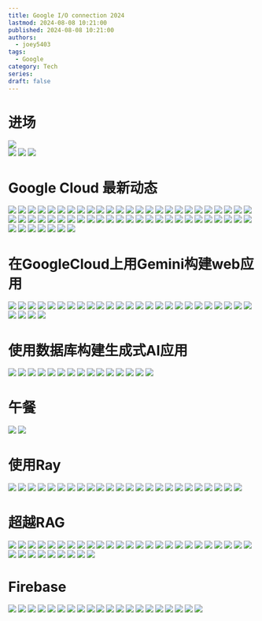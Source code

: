 ```yaml
---
title: Google I/O connection 2024
lastmod: 2024-08-08 10:21:00
published: 2024-08-08 10:21:00
authors:
  - joey5403
tags:
  - Google
category: Tech
series: 
draft: false
---
```

# 进场
![](https://img.joeyzheng.tech/IMG_20240808_085247.jpg)  
![](https://img.joeyzheng.tech/IMG_20240808_092020.jpg)
![](https://img.joeyzheng.tech/IMG_20240808_092349.jpg)
![](https://img.joeyzheng.tech/IMG_20240808_093605.jpg)
# Google Cloud 最新动态
![](https://img.joeyzheng.tech/IMG_20240808_100129.jpg)
![](https://img.joeyzheng.tech/IMG_20240808_100156.jpg)
![](https://img.joeyzheng.tech/IMG_20240808_100243.jpg)
![](https://img.joeyzheng.tech/IMG_20240808_100344.jpg)
![](https://img.joeyzheng.tech/IMG_20240808_100549.jpg)
![](https://img.joeyzheng.tech/IMG_20240808_100742.jpg)
![](https://img.joeyzheng.tech/IMG_20240808_100828.jpg)
![](https://img.joeyzheng.tech/IMG_20240808_100939.jpg)
![](https://img.joeyzheng.tech/IMG_20240808_101030.jpg)
![](https://img.joeyzheng.tech/IMG_20240808_101107.jpg)
![](https://img.joeyzheng.tech/IMG_20240808_101110.jpg)
![](https://img.joeyzheng.tech/IMG_20240808_101128.jpg)
![](https://img.joeyzheng.tech/IMG_20240808_101159.jpg)
![](https://img.joeyzheng.tech/IMG_20240808_101236.jpg)
![](https://img.joeyzheng.tech/IMG_20240808_101310.jpg)
![](https://img.joeyzheng.tech/IMG_20240808_101343.jpg)
![](https://img.joeyzheng.tech/IMG_20240808_101358.jpg)
![](https://img.joeyzheng.tech/IMG_20240808_101422.jpg)
![](https://img.joeyzheng.tech/IMG_20240808_101441.jpg)
![](https://img.joeyzheng.tech/IMG_20240808_101549.jpg)
![](https://img.joeyzheng.tech/IMG_20240808_101634.jpg)
![](https://img.joeyzheng.tech/IMG_20240808_101707.jpg)
![](https://img.joeyzheng.tech/IMG_20240808_101810.jpg)
![](https://img.joeyzheng.tech/IMG_20240808_102021.jpg)
![](https://img.joeyzheng.tech/IMG_20240808_102048.jpg)
![](https://img.joeyzheng.tech/IMG_20240808_102131.jpg)
![](https://img.joeyzheng.tech/IMG_20240808_102232.jpg)
![](https://img.joeyzheng.tech/IMG_20240808_102305.jpg)
![](https://img.joeyzheng.tech/IMG_20240808_102345.jpg)
![](https://img.joeyzheng.tech/IMG_20240808_102500.jpg)
![](https://img.joeyzheng.tech/IMG_20240808_102531.jpg)
![](https://img.joeyzheng.tech/IMG_20240808_102552.jpg)
![](https://img.joeyzheng.tech/IMG_20240808_102634.jpg)
![](https://img.joeyzheng.tech/IMG_20240808_102710.jpg)
![](https://img.joeyzheng.tech/IMG_20240808_102730.jpg)
![](https://img.joeyzheng.tech/IMG_20240808_102823.jpg)
![](https://img.joeyzheng.tech/IMG_20240808_102837.jpg)
![](https://img.joeyzheng.tech/IMG_20240808_102907.jpg)
![](https://img.joeyzheng.tech/IMG_20240808_103014.jpg)
![](https://img.joeyzheng.tech/IMG_20240808_103055.jpg)
![](https://img.joeyzheng.tech/IMG_20240808_103125.jpg)
![](https://img.joeyzheng.tech/IMG_20240808_103150.jpg)
![](https://img.joeyzheng.tech/IMG_20240808_103159.jpg)
![](https://img.joeyzheng.tech/IMG_20240808_103210.jpg)
![](https://img.joeyzheng.tech/IMG_20240808_103259.jpg)
![](https://img.joeyzheng.tech/IMG_20240808_103349.jpg)
![](https://img.joeyzheng.tech/IMG_20240808_103422.jpg)
![](https://img.joeyzheng.tech/IMG_20240808_103442.jpg)
![](https://img.joeyzheng.tech/IMG_20240808_103512.jpg)
![](https://img.joeyzheng.tech/IMG_20240808_103549.jpg)
![](https://img.joeyzheng.tech/IMG_20240808_103553.jpg)
![](https://img.joeyzheng.tech/IMG_20240808_103712.jpg)
![](https://img.joeyzheng.tech/IMG_20240808_103727.jpg)
![](https://img.joeyzheng.tech/IMG_20240808_103807.jpg)
![](https://img.joeyzheng.tech/IMG_20240808_103915.jpg)
![](https://img.joeyzheng.tech/IMG_20240808_103952.jpg)
![](https://img.joeyzheng.tech/IMG_20240808_104014.jpg)

# 在GoogleCloud上用Gemini构建web应用
![](https://img.joeyzheng.tech/IMG_20240808_104607.jpg)
![](https://img.joeyzheng.tech/IMG_20240808_104632.jpg)
![](https://img.joeyzheng.tech/IMG_20240808_104739.jpg)
![](https://img.joeyzheng.tech/IMG_20240808_104745.jpg)
![](https://img.joeyzheng.tech/IMG_20240808_105042.jpg)
![](https://img.joeyzheng.tech/IMG_20240808_105318.jpg)
![](https://img.joeyzheng.tech/IMG_20240808_105807.jpg)
![](https://img.joeyzheng.tech/IMG_20240808_110440.jpg)
![](https://img.joeyzheng.tech/IMG_20240808_110456.jpg)
![](https://img.joeyzheng.tech/IMG_20240808_110517.jpg)
![](https://img.joeyzheng.tech/IMG_20240808_110742.jpg)
![](https://img.joeyzheng.tech/IMG_20240808_110852.jpg)
![](https://img.joeyzheng.tech/IMG_20240808_111210.jpg)
![](https://img.joeyzheng.tech/IMG_20240808_111354.jpg)
![](https://img.joeyzheng.tech/IMG_20240808_111812.jpg)
![](https://img.joeyzheng.tech/IMG_20240808_111818.jpg)
![](https://img.joeyzheng.tech/IMG_20240808_111918.jpg)
![](https://img.joeyzheng.tech/IMG_20240808_112023.jpg)
![](https://img.joeyzheng.tech/IMG_20240808_112227.jpg)
![](https://img.joeyzheng.tech/IMG_20240808_112321.jpg)
![](https://img.joeyzheng.tech/IMG_20240808_112603.jpg)
![](https://img.joeyzheng.tech/IMG_20240808_112619.jpg)
![](https://img.joeyzheng.tech/IMG_20240808_112743.jpg)
![](https://img.joeyzheng.tech/IMG_20240808_112804.jpg)
![](https://img.joeyzheng.tech/IMG_20240808_112946.jpg)
![](https://img.joeyzheng.tech/IMG_20240808_113030.jpg)
![](https://img.joeyzheng.tech/IMG_20240808_113212.jpg)
![](https://img.joeyzheng.tech/IMG_20240808_113229.jpg)
![](https://img.joeyzheng.tech/IMG_20240808_113402.jpg)

# 使用数据库构建生成式AI应用
![](https://img.joeyzheng.tech/IMG_20240808_114249.jpg)
![](https://img.joeyzheng.tech/IMG_20240808_114321.jpg)
![](https://img.joeyzheng.tech/IMG_20240808_114411.jpg)
![](https://img.joeyzheng.tech/IMG_20240808_114432.jpg)
![](https://img.joeyzheng.tech/IMG_20240808_114527.jpg)
![](https://img.joeyzheng.tech/IMG_20240808_114556.jpg)
![](https://img.joeyzheng.tech/IMG_20240808_115054.jpg)
![](https://img.joeyzheng.tech/IMG_20240808_115435.jpg)
![](https://img.joeyzheng.tech/IMG_20240808_115659.jpg)
![](https://img.joeyzheng.tech/IMG_20240808_115819.jpg)
![](https://img.joeyzheng.tech/IMG_20240808_120221.jpg)
![](https://img.joeyzheng.tech/IMG_20240808_120443.jpg)
![](https://img.joeyzheng.tech/IMG_20240808_120837.jpg)
![](https://img.joeyzheng.tech/IMG_20240808_120840.jpg)
![](https://img.joeyzheng.tech/IMG_20240808_121255.jpg)
# 午餐
![](https://img.joeyzheng.tech/IMG_20240808_122522.jpg)
![](https://img.joeyzheng.tech/IMG_20240808_122537.jpg)
# 使用Ray
![](https://img.joeyzheng.tech/IMG_20240808_132530.jpg)
![](https://img.joeyzheng.tech/IMG_20240808_132713.jpg)
![](https://img.joeyzheng.tech/IMG_20240808_132929.jpg)
![](https://img.joeyzheng.tech/IMG_20240808_133059.jpg)
![](https://img.joeyzheng.tech/IMG_20240808_133149.jpg)
![](https://img.joeyzheng.tech/IMG_20240808_133204.jpg)
![](https://img.joeyzheng.tech/IMG_20240808_133313.jpg)
![](https://img.joeyzheng.tech/IMG_20240808_133356.jpg)
![](https://img.joeyzheng.tech/IMG_20240808_134005.jpg)
![](https://img.joeyzheng.tech/IMG_20240808_134158.jpg)
![](https://img.joeyzheng.tech/IMG_20240808_134355.jpg)
![](https://img.joeyzheng.tech/IMG_20240808_134533.jpg)
![](https://img.joeyzheng.tech/IMG_20240808_134648.jpg)
![](https://img.joeyzheng.tech/IMG_20240808_134758.jpg)
![](https://img.joeyzheng.tech/IMG_20240808_134857.jpg)
![](https://img.joeyzheng.tech/IMG_20240808_135207.jpg)
![](https://img.joeyzheng.tech/IMG_20240808_135404.jpg)
![](https://img.joeyzheng.tech/IMG_20240808_135728.jpg)
![](https://img.joeyzheng.tech/IMG_20240808_135815.jpg)
![](https://img.joeyzheng.tech/IMG_20240808_135842.jpg)
![](https://img.joeyzheng.tech/IMG_20240808_140103.jpg)
![](https://img.joeyzheng.tech/IMG_20240808_140124.jpg)
![](https://img.joeyzheng.tech/IMG_20240808_140309.jpg)
![](https://img.joeyzheng.tech/IMG_20240808_140343.jpg)
# 超越RAG
![](https://img.joeyzheng.tech/IMG_20240808_141549.jpg)
![](https://img.joeyzheng.tech/IMG_20240808_141634.jpg)
![](https://img.joeyzheng.tech/IMG_20240808_141731.jpg)
![](https://img.joeyzheng.tech/IMG_20240808_141823.jpg)
![](https://img.joeyzheng.tech/IMG_20240808_141904.jpg)
![](https://img.joeyzheng.tech/IMG_20240808_141952.jpg)
![](https://img.joeyzheng.tech/IMG_20240808_142130.jpg)
![](https://img.joeyzheng.tech/IMG_20240808_142154.jpg)
![](https://img.joeyzheng.tech/IMG_20240808_142258.jpg)
![](https://img.joeyzheng.tech/IMG_20240808_142417.jpg)
![](https://img.joeyzheng.tech/IMG_20240808_142512.jpg)
![](https://img.joeyzheng.tech/IMG_20240808_142556.jpg)
![](https://img.joeyzheng.tech/IMG_20240808_142646.jpg)
![](https://img.joeyzheng.tech/IMG_20240808_142725.jpg)
![](https://img.joeyzheng.tech/IMG_20240808_142835.jpg)
![](https://img.joeyzheng.tech/IMG_20240808_143055.jpg)
![](https://img.joeyzheng.tech/IMG_20240808_143138.jpg)
![](https://img.joeyzheng.tech/IMG_20240808_143323.jpg)
![](https://img.joeyzheng.tech/IMG_20240808_143401.jpg)
![](https://img.joeyzheng.tech/IMG_20240808_143434.jpg)
![](https://img.joeyzheng.tech/IMG_20240808_143536.jpg)
![](https://img.joeyzheng.tech/IMG_20240808_143603.jpg)
![](https://img.joeyzheng.tech/IMG_20240808_143640.jpg)
![](https://img.joeyzheng.tech/IMG_20240808_143711.jpg)
![](https://img.joeyzheng.tech/IMG_20240808_143747.jpg)
![](https://img.joeyzheng.tech/IMG_20240808_143758.jpg)
![](https://img.joeyzheng.tech/IMG_20240808_143832.jpg)
![](https://img.joeyzheng.tech/IMG_20240808_143900.jpg)
![](https://img.joeyzheng.tech/IMG_20240808_144013.jpg)
![](https://img.joeyzheng.tech/IMG_20240808_144130.jpg)
![](https://img.joeyzheng.tech/IMG_20240808_144418.jpg)
![](https://img.joeyzheng.tech/IMG_20240808_144435.jpg)
![](https://img.joeyzheng.tech/IMG_20240808_144649.jpg)
![](https://img.joeyzheng.tech/IMG_20240808_144759.jpg)
# Firebase
![](https://img.joeyzheng.tech/IMG_20240808_150603.jpg)
![](https://img.joeyzheng.tech/IMG_20240808_150617.jpg)
![](https://img.joeyzheng.tech/IMG_20240808_150639.jpg)
![](https://img.joeyzheng.tech/IMG_20240808_150658.jpg)
![](https://img.joeyzheng.tech/IMG_20240808_150749.jpg)
![](https://img.joeyzheng.tech/IMG_20240808_150813.jpg)
![](https://img.joeyzheng.tech/IMG_20240808_150913.jpg)
![](https://img.joeyzheng.tech/IMG_20240808_150927.jpg)
![](https://img.joeyzheng.tech/IMG_20240808_151027.jpg)
![](https://img.joeyzheng.tech/IMG_20240808_151200.jpg)
![](https://img.joeyzheng.tech/IMG_20240808_151312.jpg)
![](https://img.joeyzheng.tech/IMG_20240808_151329.jpg)
![](https://img.joeyzheng.tech/IMG_20240808_151538.jpg)
![](https://img.joeyzheng.tech/IMG_20240808_151603.jpg)
![](https://img.joeyzheng.tech/IMG_20240808_151719.jpg)
![](https://img.joeyzheng.tech/IMG_20240808_151850.jpg)
![](https://img.joeyzheng.tech/IMG_20240808_152755.jpg)
![](https://img.joeyzheng.tech/IMG_20240808_152904.jpg)
![](https://img.joeyzheng.tech/IMG_20240808_153030.jpg)
![](https://img.joeyzheng.tech/IMG_20240808_153108.jpg)